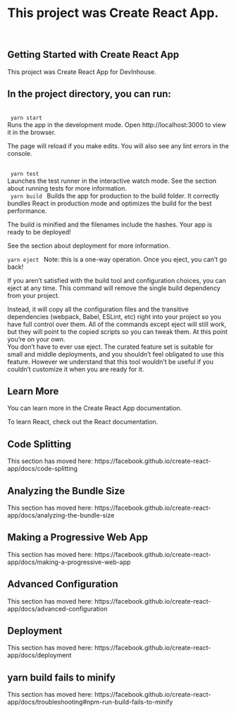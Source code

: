 <h1> This project was Create React App. </h1>
<br>
<h2> Getting Started with Create React App </h2>
This project was Create React App for DevInhouse.
<br>
<h2> In the project directory, you can run: </h2>
<br>
<code> yarn start </code>
<br>
Runs the app in the development mode.
Open http://localhost:3000 to view it in the browser.

The page will reload if you make edits.
You will also see any lint errors in the console.

<br>
<code> yarn test </code>
<br>
Launches the test runner in the interactive watch mode.
See the section about running tests for more information.
<br>
<code> yarn build </code>
Builds the app for production to the build folder.
It correctly bundles React in production mode and optimizes the build for the best performance.

The build is minified and the filenames include the hashes.
Your app is ready to be deployed!

See the section about deployment for more information.
<br>
<code> yarn eject </code>
Note: this is a one-way operation. Once you eject, you can’t go back!

If you aren’t satisfied with the build tool and configuration choices, you can eject at any time. This command will remove the single build dependency from your project.

Instead, it will copy all the configuration files and the transitive dependencies (webpack, Babel, ESLint, etc) right into your project so you have full control over them. All of the commands except eject will still work, but they will point to the copied scripts so you can tweak them. At this point you’re on your own.
<br>
You don’t have to ever use eject. The curated feature set is suitable for small and middle deployments, and you shouldn’t feel obligated to use this feature. However we understand that this tool wouldn’t be useful if you couldn’t customize it when you are ready for it.
<br>
<h2> Learn More </h2>
You can learn more in the Create React App documentation.

To learn React, check out the React documentation.
<br>
<h2> Code Splitting </h2> 
This section has moved here: https://facebook.github.io/create-react-app/docs/code-splitting
<br>
<h2> Analyzing the Bundle Size </h2> 
This section has moved here: https://facebook.github.io/create-react-app/docs/analyzing-the-bundle-size
<br>
<h2> Making a Progressive Web App </h2> 
This section has moved here: https://facebook.github.io/create-react-app/docs/making-a-progressive-web-app
<br>
<h2> Advanced Configuration </h2>
This section has moved here: https://facebook.github.io/create-react-app/docs/advanced-configuration
<br>
<h2> Deployment </h2> 
This section has moved here: https://facebook.github.io/create-react-app/docs/deployment
<br>
<h2> yarn build fails to minify </h2> 
This section has moved here: https://facebook.github.io/create-react-app/docs/troubleshooting#npm-run-build-fails-to-minify
